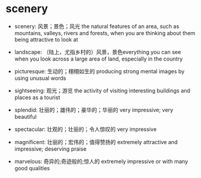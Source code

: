# scenery

- scenery: 风景；景色；风光 the natural features of an area, such as mountains, valleys, rivers and forests, when you are thinking about them being attractive to look at
- landscape: （陆上，尤指乡村的）风景，景色everything you can see when you look across a large area of land, especially in the country
- picturesque: 生动的；栩栩如生的 producing strong mental images by using unusual words
- sightseeing: 观光；游览 the activity of visiting interesting buildings and places as a tourist

- splendid: 壮丽的；雄伟的；豪华的；华丽的 very impressive; very beautiful
- spectacular: 壮观的；壮丽的；令人惊叹的 very impressive
- magnificent: 壮丽的；宏伟的；值得赞扬的 extremely attractive and impressive; deserving praise
- marvelous: 奇异的;奇迹般的;惊人的 extremely impressive or with many good qualities
